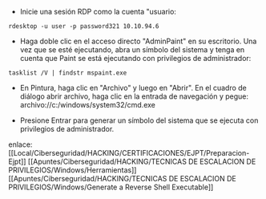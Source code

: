- Inicie una sesión RDP como la cuenta "usuario:

```
rdesktop -u user -p password321 10.10.94.6
```

- Haga doble clic en el acceso directo "AdminPaint" en su escritorio. Una vez que se esté ejecutando, abra un símbolo del sistema y tenga en cuenta que Paint se está ejecutando con privilegios de administrador:

```
tasklist /V | findstr mspaint.exe
```

- En Pintura, haga clic en "Archivo" y luego en "Abrir". En el cuadro de diálogo abrir archivo, haga clic en la entrada de navegación y pegue: archivo://c:/windows/system32/cmd.exe

- Presione Entrar para generar un símbolo del sistema que se ejecuta con privilegios de administrador.

enlace:
[[Local/Ciberseguridad/HACKING/CERTIFICACIONES/EJPT/Preparacion-Ejpt]]
[[Apuntes/Ciberseguridad/HACKING/TECNICAS DE ESCALACION DE PRIVILEGIOS/Windows/Herramientas]]
[[Apuntes/Ciberseguridad/HACKING/TECNICAS DE ESCALACION DE PRIVILEGIOS/Windows/Generate a Reverse Shell Executable]]